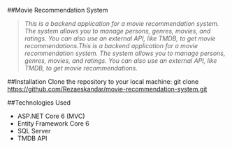 ##Movie Recommendation System

> *This is a backend application for a movie recommendation system. The system allows you to manage persons, genres, movies, and ratings. You can also use an external API, like TMDB, to get movie recommendations.This is a backend application for a movie recommendation system. The system allows you to manage persons, genres, movies, and ratings. You can also use an external API, like TMDB, to get movie recommendations.*


##Installation
Clone the repository to your local machine:
git clone https://github.com/Rezaeskandar/movie-recommendation-system.git

##Technologies Used
- ASP.NET Core 6 (MVC)
- Entity Framework Core 6
- SQL Server
- TMDB API
